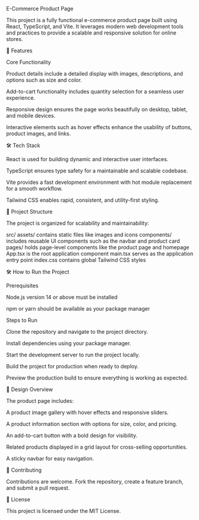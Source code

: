 E-Commerce Product Page

This project is a fully functional e-commerce product page built using React, TypeScript, and Vite. It leverages modern web development tools and practices to provide a scalable and responsive solution for online stores.

🚀 Features

Core Functionality

Product details include a detailed display with images, descriptions, and options such as size and color.

Add-to-cart functionality includes quantity selection for a seamless user experience.

Responsive design ensures the page works beautifully on desktop, tablet, and mobile devices.

Interactive elements such as hover effects enhance the usability of buttons, product images, and links.


🛠 Tech Stack

React is used for building dynamic and interactive user interfaces.

TypeScript ensures type safety for a maintainable and scalable codebase.

Vite provides a fast development environment with hot module replacement for a smooth workflow.

Tailwind CSS enables rapid, consistent, and utility-first styling.


📂 Project Structure

The project is organized for scalability and maintainability:

src/
assets/ contains static files like images and icons
components/ includes reusable UI components such as the navbar and product card
pages/ holds page-level components like the product page and homepage
App.tsx is the root application component
main.tsx serves as the application entry point
index.css contains global Tailwind CSS styles


🛠 How to Run the Project

Prerequisites

Node.js version 14 or above must be installed

npm or yarn should be available as your package manager


Steps to Run

Clone the repository and navigate to the project directory.

Install dependencies using your package manager.

Start the development server to run the project locally.

Build the project for production when ready to deploy.

Preview the production build to ensure everything is working as expected.


🎨 Design Overview

The product page includes:

A product image gallery with hover effects and responsive sliders.

A product information section with options for size, color, and pricing.

An add-to-cart button with a bold design for visibility.

Related products displayed in a grid layout for cross-selling opportunities.

A sticky navbar for easy navigation.


🤝 Contributing

Contributions are welcome. Fork the repository, create a feature branch, and submit a pull request.


📜 License

This project is licensed under the MIT License.
